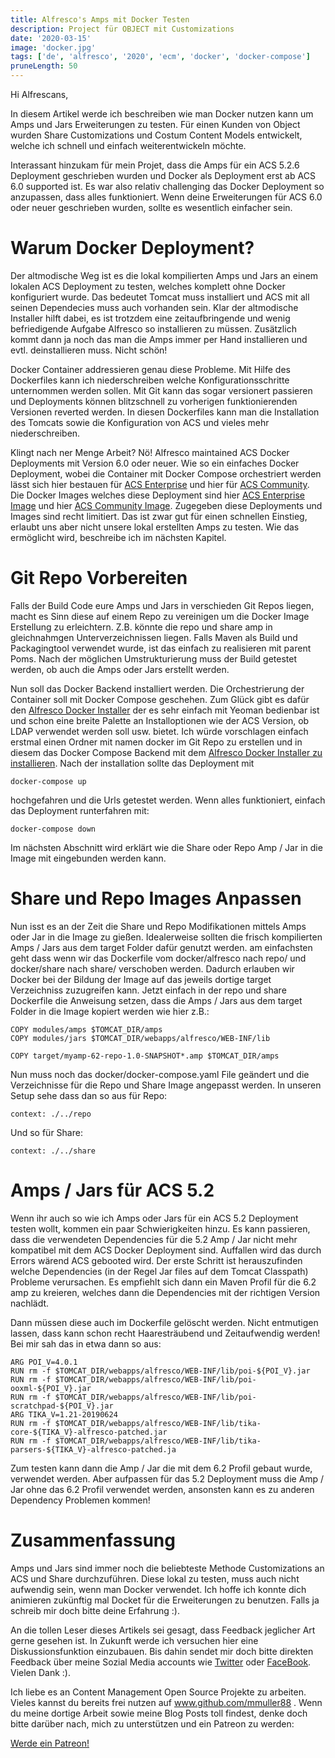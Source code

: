 ```yaml
---
title: Alfresco's Amps mit Docker Testen
description: Project für OBJECT mit Customizations
date: '2020-03-15'
image: 'docker.jpg'
tags: ['de', 'alfresco', '2020', 'ecm', 'docker', 'docker-compose']
pruneLength: 50
---
```


Hi Alfrescans,

In diesem Artikel werde ich beschreiben wie man Docker nutzen kann um Amps und Jars Erweiterungen zu testen. Für einen Kunden von Object wurden Share Customizations und Costum Content Models entwickelt, welche ich schnell und einfach weiterentwickeln möchte. 

Interassant hinzukam für mein Projet, dass die Amps für ein ACS 5.2.6 Deployment geschrieben wurden und Docker als Deployment erst ab ACS 6.0 supported ist. Es war also relativ challenging das Docker Deployment so anzupassen, dass alles funktioniert. Wenn deine Erweiterungen für ACS 6.0 oder neuer geschrieben wurden, sollte es wesentlich einfacher sein.

# Warum Docker Deployment?
Der altmodische Weg ist es die lokal kompilierten Amps und Jars an einem lokalen ACS Deployment zu testen, welches komplett ohne Docker konfiguriert wurde. Das bedeutet Tomcat muss installiert und ACS mit all seinen Dependecies muss auch vorhanden sein. Klar der altmodische Installer hilft dabei, es ist trotzdem eine zeitaufbringende und wenig befriedigende Aufgabe Alfresco so installieren zu müssen. Zusätzlich kommt dann ja noch das man die Amps immer per Hand installieren und evtl. deinstallieren muss. Nicht schön!

Docker Container addressieren genau diese Probleme. Mit Hilfe des Dockerfiles kann ich niederschreiben welche Konfigurationsschritte unternommen werden sollen. Mit Git kann das sogar versionert passieren und Deployments können blitzschnell zu vorherigen funktionierenden Versionen reverted werden. In diesen Dockerfiles kann man die Installation des Tomcats sowie die Konfiguration von ACS und vieles mehr niederschreiben. 

Klingt nach ner Menge Arbeit? Nö! Alfresco maintained ACS Docker Deployments mit Version 6.0 oder neuer. Wie so ein einfaches Docker Deployment, wobei die Container mit Docker Compose orchestriert werden lässt sich hier bestauen für [ACS Enterprise](https://github.com/Alfresco/acs-deployment/tree/master/docker-compose) und hier für [ACS Community](https://github.com/Alfresco/acs-community-deployment/tree/master/docker-compose). Die Docker Images welches diese Deployment sind hier [ACS Enterprise Image](https://github.com/Alfresco/acs-packaging/tree/master/docker-alfresco) und hier [ACS Community Image](https://github.com/Alfresco/acs-community-packaging/tree/master/docker-alfresco). Zugegeben diese Deployments und Images sind recht limitiert. Das ist zwar gut für einen schnellen Einstieg, erlaubt uns aber nicht unsere lokal erstellten Amps zu testen. Wie das ermöglicht wird, beschreibe ich im nächsten Kapitel.

# Git Repo Vorbereiten
Falls der Build Code eure Amps und Jars in verschieden Git Repos liegen, macht es Sinn diese auf einem Repo zu vereinigen um die Docker Image Erstellung zu erleichtern. Z.B. könnte die repo und share amp in gleichnahmgen Unterverzeichnissen liegen. Falls Maven als Build und Packagingtool verwendet wurde, ist das einfach zu realisieren mit parent Poms. Nach der möglichen Umstrukturierung muss der Build getestet werden, ob auch die Amps oder Jars erstellt werden. 

Nun soll das Docker Backend installiert werden. Die Orchestrierung der Container soll mit Docker Compose geschehen. Zum Glück gibt es dafür den [Alfresco Docker Installer](https://github.com/Alfresco/alfresco-docker-installer) der es sehr einfach mit Yeoman bedienbar ist und schon eine breite Palette an Installoptionen wie der ACS Version, ob LDAP verwendet werden soll usw. bietet. Ich würde vorschlagen einfach erstmal einen Ordner mit namen docker im Git Repo zu erstellen und in diesem das Docker Compose Backend mit dem [Alfresco Docker Installer zu installieren](https://github.com/Alfresco/alfresco-docker-installer#installation). Nach der installation sollte das Deployment mit
```
docker-compose up
```
hochgefahren und die Urls getestet werden. Wenn alles funktioniert, einfach das Deployment runterfahren mit:
```
docker-compose down
```
Im nächsten Abschnitt wird erklärt wie die Share oder Repo Amp / Jar in die Image mit eingebunden werden kann.

# Share und Repo Images Anpassen
Nun isst es an der Zeit die Share und Repo Modifikationen mittels Amps oder Jar in die Image zu gießen. Idealerweise sollten die frisch kompilierten Amps / Jars aus dem target Folder dafür genutzt werden. am einfachsten geht dass wenn wir das Dockerfile vom docker/alfresco nach repo/ und docker/share nach share/ verschoben werden. Dadurch erlauben wir Docker bei der Bildung der Image auf das jeweils dortige target Verzeichniss zuzugreifen kann. Jetzt einfach in der repo und share Dockerfile die Anweisung setzen, dass die Amps / Jars aus dem target Folder in die Image kopiert werden wie hier z.B.:

```
COPY modules/amps $TOMCAT_DIR/amps
COPY modules/jars $TOMCAT_DIR/webapps/alfresco/WEB-INF/lib

COPY target/myamp-62-repo-1.0-SNAPSHOT*.amp $TOMCAT_DIR/amps
```

Nun muss noch das docker/docker-compose.yaml File geändert und die Verzeichnisse für die Repo und Share Image angepasst werden. In unseren Setup sehe dass dan so aus für Repo:

```
context: ./../repo
```

Und so für Share:

```
context: ./../share
```

# Amps / Jars für ACS 5.2
Wenn ihr auch so wie ich Amps oder Jars für ein ACS 5.2 Deployment testen wollt, kommen ein paar Schwierigkeiten hinzu. Es kann passieren, dass die verwendeten Dependencies für die 5.2 Amp / Jar nicht mehr kompatibel mit dem ACS Docker Deployment sind. Auffallen wird das durch Errors wärend ACS gebooted wird. Der erste Schritt ist herauszufinden welche Dependencies (in der Regel Jar files auf dem Tomcat Classpath) Probleme verursachen. Es empfiehlt sich dann ein Maven Profil für die 6.2 amp zu kreieren, welches dann die Dependencies mit der richtigen Version nachlädt. 

Dann müssen diese auch im Dockerfile gelöscht werden. Nicht entmutigen lassen, dass kann schon recht Haaresträubend und Zeitaufwendig werden! Bei mir sah das in etwa dann so aus:
```
ARG POI_V=4.0.1
RUN rm -f $TOMCAT_DIR/webapps/alfresco/WEB-INF/lib/poi-${POI_V}.jar 
RUN rm -f $TOMCAT_DIR/webapps/alfresco/WEB-INF/lib/poi-ooxml-${POI_V}.jar
RUN rm -f $TOMCAT_DIR/webapps/alfresco/WEB-INF/lib/poi-scratchpad-${POI_V}.jar
ARG TIKA_V=1.21-20190624
RUN rm -f $TOMCAT_DIR/webapps/alfresco/WEB-INF/lib/tika-core-${TIKA_V}-alfresco-patched.jar
RUN rm -f $TOMCAT_DIR/webapps/alfresco/WEB-INF/lib/tika-parsers-${TIKA_V}-alfresco-patched.ja
```

Zum testen kann dann die Amp / Jar die mit dem 6.2 Profil gebaut wurde, verwendet werden. Aber aufpassen für das 5.2 Deployment muss die Amp / Jar ohne das 6.2 Profil verwendet werden, ansonsten kann es zu anderen Dependency Problemen kommen!

# Zusammenfassung

Amps und Jars sind immer noch die beliebteste Methode Customizations an ACS und Share durchzuführen. Diese lokal zu testen, muss auch nicht aufwendig sein, wenn man Docker verwendet. Ich hoffe ich konnte dich animieren zukünftig mal Docket für die Erweiterungen zu benutzen. Falls ja schreib mir doch bitte deine Erfahrung :). 

An die tollen Leser dieses Artikels sei gesagt, dass Feedback jeglicher Art gerne gesehen ist. In Zukunft werde ich versuchen hier eine Diskussionsfunktion einzubauen. Bis dahin sendet mir doch bitte direkten Feedback über meine Sozial Media accounts wie [Twitter](https://twitter.com/MartinMueller_) oder [FaceBook](https://www.facebook.com/martin.muller.10485). Vielen Dank :).

Ich liebe es an Content Management Open Source Projekte zu arbeiten. Vieles kannst du bereits frei nutzen auf www.github.com/mmuller88 . Wenn du meine dortige Arbeit sowie meine Blog Posts toll findest, denke doch bitte darüber nach, mich zu unterstützen und ein Patreon zu werden:

<a href="https://www.patreon.com/bePatron?u=29010217" data-patreon-widget-type="become-patron-button">Werde ein Patreon!</a><script async src="https://c6.patreon.com/becomePatronButton.bundle.js"></script>